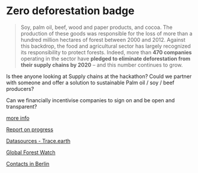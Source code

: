 # Zero deforestation badge

> Soy, palm oil, beef, wood and paper products, and cocoa. The production of these goods was responsible for the loss of more than a hundred million hectares of forest between 2000 and 2012. Against this backdrop, the food and agricultural sector has largely recognized its responsibility to protect forests. Indeed, more than **470 companies** operating in the sector have **pledged to eliminate deforestation from their supply chains by 2020** – and this number continues to grow.

Is thee anyone looking at Supply chains at the hackathon? Could we partner with someone and offer a solution to sustainable Palm oil / soy / beef producers?

Can we financially incentivise companies to sign on and be open and transparent?


[more info](https://climatefocus.com/publications/zero-deforestation-commodity-supply-chains-2020-are-we-winning)

[Report on progress](https://climatefocus.com/sites/default/files/20171106%20ISU%20Background%20Paper.pdf)

[Datasources - Trace.earth](https://trase.earth/)

[Global Forest Watch](https://www.globalforestwatch.org/)


[Contacts in Berlin](https://climatefocus.com/publications/zero-deforestation-commodity-supply-chains-2020-are-we-winning)

